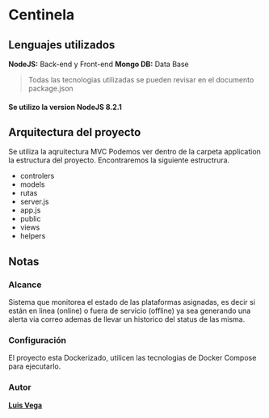 # Centinela

## Lenguajes utilizados
**NodeJS:**  Back-end y Front-end
**Mongo DB:**  Data Base
> Todas las tecnologias utilizadas se pueden revisar en el documento package.json
#### Se utilizo la version NodeJS 8.2.1
## Arquitectura del proyecto
Se utiliza la aqruitectura MVC
Podemos ver dentro de la carpeta application la estructura del proyecto.
Encontraremos la siguiente estructrura.
+ controlers
+ models
+ rutas
+ server.js
+ app.js
+ public
+ views
+ helpers
## Notas

### Alcance
Sistema que monitorea el estado de las plataformas asignadas, es decir si están en 
linea (online) o fuera de servicio (offline) ya sea generando una alerta via correo 
ademas de llevar un historico del status de las misma.

### Configuración
El proyecto esta Dockerizado, utilicen las tecnologias de Docker Compose para
ejecutarlo.

### Autor
**[Luis Vega](https://github.com/iamvega1)**